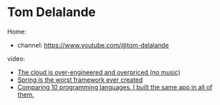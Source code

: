 # Tom Delalande
Home:
- channel: https://www.youtube.com/@tom-delalande

video:
- [The cloud is over-engineered and overpriced (no music)](https://youtu.be/jFrGhodqC08)
- [Spring is the worst framework ever created](https://youtu.be/lsyZj6LBvVA)
- [Comparing 10 programming languages. I built the same app in all of them.](https://youtu.be/-MbTj8DGOP0)

